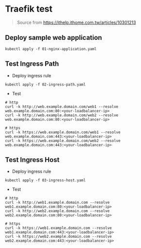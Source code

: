 # Traefik test
>Source from https://ithelp.ithome.com.tw/articles/10301213

## Deploy sample web application
```
kubectl apply -f 01-nginx-application.yaml
```

## Test Ingress Path
* Deploy ingress rule
```
kubectl apply -f 02-ingress-path.yaml
```

* Test
```
# http
curl -k http://web.example.domain.com/web1 --resolve web.example.domain.com:80:<your-loadbalancer-ip>
curl -k http://web.example.domain.com/web2 --resolve web.example.domain.com:80:<your-loadbalancer-ip>

# https
curl -k https://web.example.domain.com/web1 --resolve web.example.domain.com:443:<your-loadbalancer-ip>
curl -k https://web.example.domain.com/web2 --resolve web.example.domain.com:443:<your-loadbalancer-ip>
```

## Test Ingress Host
* Deploy ingress rule
```
kubectl apply -f 03-ingress-host.yaml
```

* Test
```
# http
curl -k http://web1.example.domain.com --resolve web1.example.domain.com:80:<your-loadbalancer-ip>
curl -k http://web2.example.domain.com --resolve web2.example.domain.com:80:<your-loadbalancer-ip>

# https
curl -k https://web1.example.domain.com --resolve web1.example.domain.com:443:<your-loadbalancer-ip>
curl -k https://web2.example.domain.com --resolve web2.example.domain.com:443:<your-loadbalancer-ip>
```
